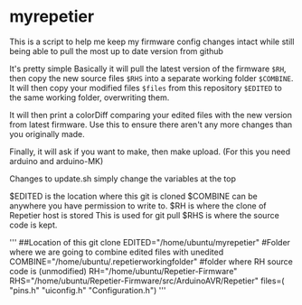 myrepetier
==========

This is a script to help me keep my firmware config changes intact while still being able to pull
the most up to date version from github

It's pretty simple
Basically it will pull the latest version of the firmware ```$RH```, then copy the new source files ```$RHS``` 
into a separate working folder ```$COMBINE```. It will then copy your modified files ```$files``` from this repository
```$EDITED``` to the same working folder, overwriting them.

It will then print a colorDiff comparing your edited files with the new version from latest firmware. Use this to
ensure there aren't any more changes than you originally made. 

Finally, it will ask if you want to make, then make upload. (For this you need arduino and arduino-MK)


Changes to update.sh simply change the variables at the top

$EDITED is the location where this git is cloned
$COMBINE can be anywhere you have permission to write to.
$RH is where the clone of Repetier host is stored
  This is used for git pull
$RHS is where the source code is kept. 

'''
##Location of this git clone
EDITED="/home/ubuntu/myrepetier"
#Folder where we are going to combine edited files with unedited
COMBINE="/home/ubuntu/.repetierworkingfolder"
#folder where RH source code is (unmodified)
RH="/home/ubuntu/Repetier-Firmware"
RHS="/home/ubuntu/Repetier-Firmware/src/ArduinoAVR/Repetier"
files=( "pins.h" "uiconfig.h" "Configuration.h")
'''

